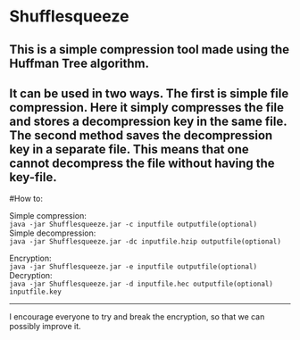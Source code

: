 # Shufflesqueeze
This is a simple compression tool made using the Huffman Tree algorithm.
---
It can be used in two ways. The first is simple file compression. Here it simply compresses the file and stores a decompression key in the same file.
The second method saves the decompression key in a separate file. This means that one cannot decompress the file without having
 the key-file.
 ---
#How to:

Simple compression:<br>
`java -jar Shufflesqueeze.jar -c inputfile outputfile(optional)`<br>
Simple decompression:<br>
`java -jar Shufflesqueeze.jar -dc inputfile.hzip outputfile(optional)`<br>

Encryption:<br>
`java -jar Shufflesqueeze.jar -e inputfile outputfile(optional)`<br>
Decryption:<br>
`java -jar Shufflesqueeze.jar -d inputfile.hec outputfile(optional) inputfile.key`<br>

---
I encourage everyone to try and break the encryption, so that we can possibly improve it.
 
 
